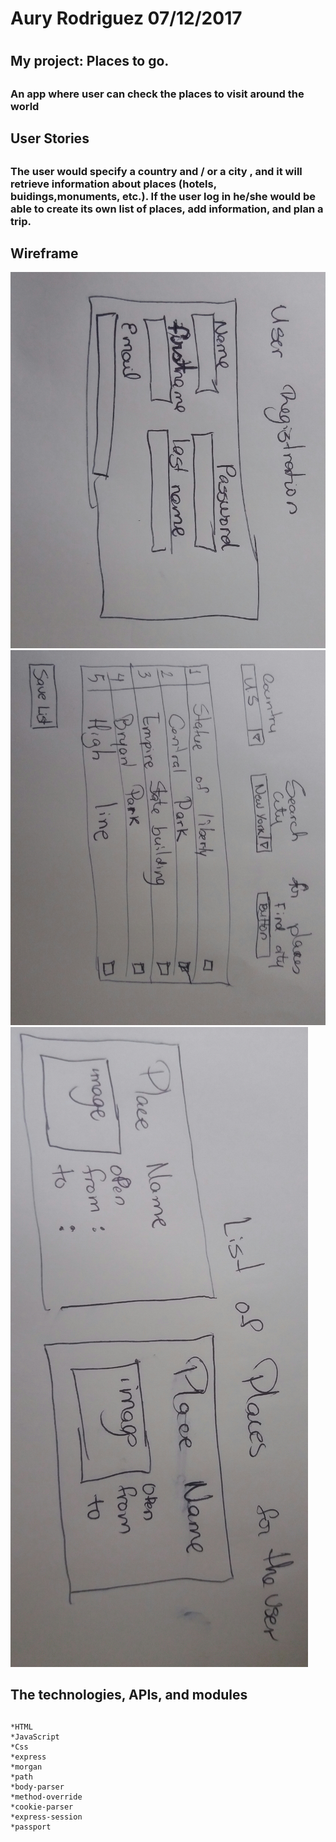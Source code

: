 

# Aury Rodriguez 07/12/2017<h1> 
## My project: Places to go. <h2> 
### An app where user can check the places to visit around the world<h3>

## User Stories <h2>
### The user would specify a country and / or a city , and it will retrieve information about places (hotels, buidings,monuments, etc.). If the user log in he/she would be able to create its own list of places, add information, and plan a trip. <h3> 


## Wireframe


![Wire frame](./scr/wf1.jpg)
![Wire frame](./scr/wf2.jpg)
![Wire frame](./scr/wf3.jpg)


## The technologies, APIs, and modules <h2>
	*HTML
	*JavaScript
	*Css
	*express
	*morgan
	*path
	*body-parser
	*method-override
	*cookie-parser
	*express-session
	*passport


